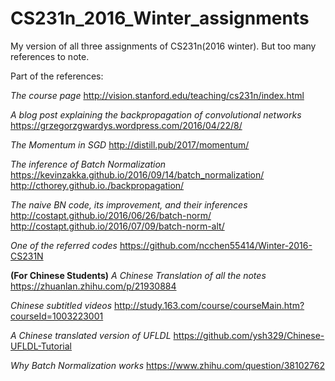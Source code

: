 # CS231n_2016_Winter_assignments

My version of all three assignments of CS231n(2016 winter).
But too many references to note.

Part of the references:

*The course page*
http://vision.stanford.edu/teaching/cs231n/index.html 

*A blog post explaining the backpropagation of convolutional networks*
https://grzegorzgwardys.wordpress.com/2016/04/22/8/ 

*The Momentum in SGD*
http://distill.pub/2017/momentum/ 

*The inference of Batch Normalization*
https://kevinzakka.github.io/2016/09/14/batch_normalization/ 
http://cthorey.github.io./backpropagation/ 

*The naive BN code, its improvement, and their inferences*
http://costapt.github.io/2016/06/26/batch-norm/ 
http://costapt.github.io/2016/07/09/batch-norm-alt/ 

*One of the referred codes*
https://github.com/ncchen55414/Winter-2016-CS231N

**(For Chinese Students)**
*A Chinese Translation of all the notes*
https://zhuanlan.zhihu.com/p/21930884 

*Chinese subtitled videos*
http://study.163.com/course/courseMain.htm?courseId=1003223001 

*A Chinese translated version of UFLDL*
https://github.com/ysh329/Chinese-UFLDL-Tutorial 

*Why Batch Normalization works*
https://www.zhihu.com/question/38102762 